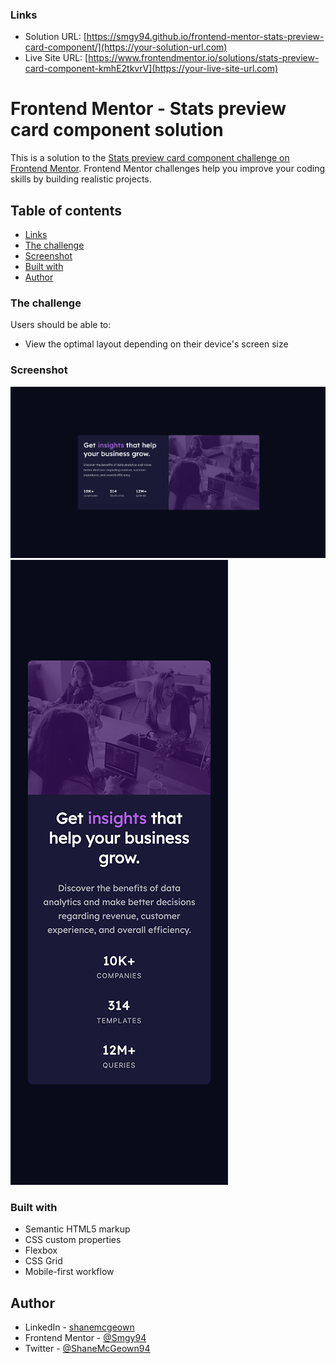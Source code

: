 ### Links

- Solution URL: [https://smgy94.github.io/frontend-mentor-stats-preview-card-component/](https://your-solution-url.com)
- Live Site URL: [https://www.frontendmentor.io/solutions/stats-preview-card-component-kmhE2tkvrV](https://your-live-site-url.com)

# Frontend Mentor - Stats preview card component solution

This is a solution to the [Stats preview card component challenge on Frontend Mentor](https://www.frontendmentor.io/challenges/stats-preview-card-component-8JqbgoU62). Frontend Mentor challenges help you improve your coding skills by building realistic projects.

## Table of contents

- [Links](#links)
- [The challenge](#the-challenge)
- [Screenshot](#screenshot)
- [Built with](#built-with)
- [Author](#author)

### The challenge

Users should be able to:

- View the optimal layout depending on their device's screen size

### Screenshot

![](./design/screenshot01.png)
![](./design/screenshot02.png)

### Built with

- Semantic HTML5 markup
- CSS custom properties
- Flexbox
- CSS Grid
- Mobile-first workflow

## Author

- LinkedIn - [shanemcgeown](https://www.linkedin.com/in/shanemcgeown/)
- Frontend Mentor - [@Smgy94](https://www.frontendmentor.io/profile/Smgy94)
- Twitter - [@ShaneMcGeown94](https://twitter.com/ShaneMcGeown94)
